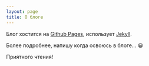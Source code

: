 ```yaml
---
layout: page
title: О блоге
---
```


<head>
  <!-- CSS -->
  <link rel="stylesheet" href="/public/css/style.css">

</head>

Блог хостится на [Github Pages](https://pages.github.com/), использует [Jekyll](http://jekyllrb.com/). 

Более подробнее, напишу когда освоюсь в блоге... 😀

Приятного чтения!

